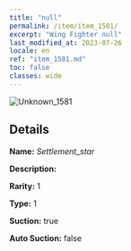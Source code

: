 ```yaml
---
title: "null"
permalink: /item/item_1581/
excerpt: "Wing Fighter null"
last_modified_at: 2023-07-26
locale: en
ref: "item_1581.md"
toc: false
classes: wide
---
```



 ![Unknown_1581](/images/item/Settlement_star_p.png)



## Details

 **Name:** *Settlement_star* 

 **Description:** 

 **Rarity:** 1 

 **Type:** 1 

 **Suction:** true 

 **Auto Suction:** false 



